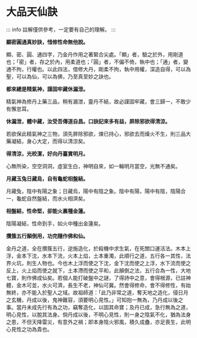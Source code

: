 # 大品天仙訣

::: info
註解僅供參考，一定要有自己的理解。
:::

**顯密圓通真妙訣，惜修性命無他說。**

顯、密、圓、通四字，乃金丹作用之著緊合尖處。「顯」者，驗之於外，用剛道也；「密」者，存之於內，用柔道也；「圓」者，不偏不倚，執中也；「通」者，變通不拘，行權也。以此四法，借修大丹，剛柔不拘，執中用權，深造自得，可以為聖，可以為仙，可以為佛，乃至真至妙之訣也。

**都來總是精氣神，謹固牢藏休漏泄。**

精氣神為修丹上藥三品，稍有漏泄，靈丹不結，故必謹固牢藏，會三歸一，不敢少有懈怠耳。

**休漏泄，體中藏，汝受吾傳道自昌。口訣記來多有益，屏除邪欲得清涼。**

若欲保此精氣神之三物，須先屏除邪欲，煉已持心，邪欲去而燥火不生，則三品大藥凝結，身心大定，而得以清涼矣。

**得清涼，光皎潔，好向丹臺賞明月。**

心無所染，空空洞洞，虛室生白，神明自來，如一輪明月當空，光無不通矣。

**月藏玉兔日藏烏，自有龜蛇相盤結。**

月藏兔，陰中有陽之象；日藏烏，陽中有陰之象。陰中有陽，陽中有陰，陰陽合一，龜蛇自然盤結，而水火相濟矣。

**相盤結，性命堅，卻能火裏種金蓮。**

陰陽凝結，性命到手，如火中種出金蓮矣。

**攢簇五行顛倒用，功完隨作佛和仙。**

金丹之道，全在攢簇五行，逆施造化，於殺機中求生氣，在死關口運活法。木本上浮，金本下沈，水本下流，火本上焰，土本重濁，此順行之道，五行各一其性，法界火坑，則生人物也。今也木上浮而使之下沈，金下沈而使之上浮，水下流而使之反上，火上焰而使之就下，土本滯而使之平和，此顛倒之法，五行合為一性，大地七寶，則作佛成仙矣。若個人能打破盤中之謎，了得詩中之意，會得根源，已註神體，金木可並，水火可濟，長生不老，神仙可冀。然會得修命，會不得修性，有始無終，亦不能入於聖人之域。故祖師道：「此乃非常之道，奪天地之造化，侵日月之玄機，丹成以後，鬼神難容，須要明心見性。」可知抱一無為，乃丹成以後之事。當丹未成先行有為之功，竊奪造化，以固其命寶；及丹已成，急行無為之道，明心見性，以脫其法身。倘丹成以後，不明心見性，則一身之陰氣不化，猶為法身之患，不但天降雷災，有意外之禍；即本身陰火邪風，積久成蠱，亦足喪生，此明心見性之功為貴也。

